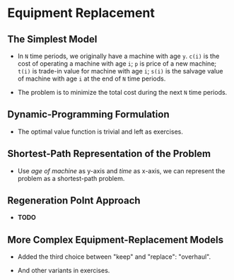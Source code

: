 Equipment Replacement
=====================

The Simplest Model
------------------

* In `N` time periods, we originally have a machine with age `y`. `c(i)` is the cost of operating a machine with age `i`; `p` is price of a new machine; `t(i)` is trade-in value for machine with age `i`; `s(i)` is the salvage value of machine with age `i` at the end of `N` time periods.

* The problem is to minimize the total cost during the next `N` time periods.

Dynamic-Programming Formulation
-------------------------------

* The optimal value function is trivial and left as exercises.

Shortest-Path Representation of the Problem
-------------------------------------------

* Use _age of machine_ as y-axis and _time_ as x-axis, we can represent the problem as a shortest-path problem.

Regeneration Polnt Approach
---------------------------

* **TODO**

More Complex Equipment-Replacement Models
-----------------------------------------

* Added the third choice between "keep" and "replace": "overhaul".

* And other variants in exercises.
